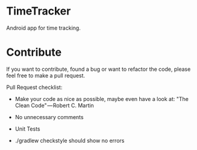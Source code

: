 # TimeTracker

Android app for time tracking.

# Contribute

If you want to contribute, found a bug or want to refactor the code, please feel free to make a pull request.

Pull Request checklist:

* Make your code as nice as possible, maybe even have a look at: "The Clean Code" — Robert C. Martin

* No unnecessary comments

* Unit Tests

* ./gradlew checkstyle should show no errors


